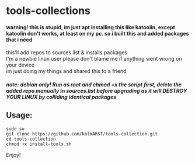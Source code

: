 # tools-collections
#### warning! this is stupid, im just apt installing this like katoolin, except katoolin don't works, at least on my pc. so i built this and added packages that i need
this'll add repos to sources.list & installs packages<br>
I'm a newbie linux user please don't blame me if anything went wrong on your device<br>
im just doing my things and shared this to a friend<br>
##### note: debian only! Run as root and chmod +x the script first, delete the added repo manually in sources.list before upgrading as it will DESTROY YOUR LINUX by colliding identical packages
## Usage:
```
sudo su
git clone https://github.com/kblkARST/tools-collection.git
cd tools-collection
chmod +x install-tools.sh
```

Enjoy!
